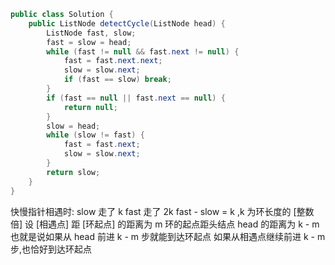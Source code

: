```java
public class Solution {
    public ListNode detectCycle(ListNode head) {
        ListNode fast, slow;
        fast = slow = head;
        while (fast != null && fast.next != null) {
            fast = fast.next.next;
            slow = slow.next;
            if (fast == slow) break;
        }
        if (fast == null || fast.next == null) {
            return null;
        }
        slow = head;
        while (slow != fast) {
            fast = fast.next;
            slow = slow.next;
        }
        return slow;
    }
}
```

快慢指针相遇时:
    slow 走了 k
    fast 走了 2k
fast - slow = k ,k 为环长度的 [整数倍]
设 [相遇点] 距 [环起点] 的距离为 m 
环的起点距头结点 head 的距离为 k - m
也就是说如果从 head 前进 k - m 步就能到达环起点
如果从相遇点继续前进 k - m 步,也恰好到达环起点